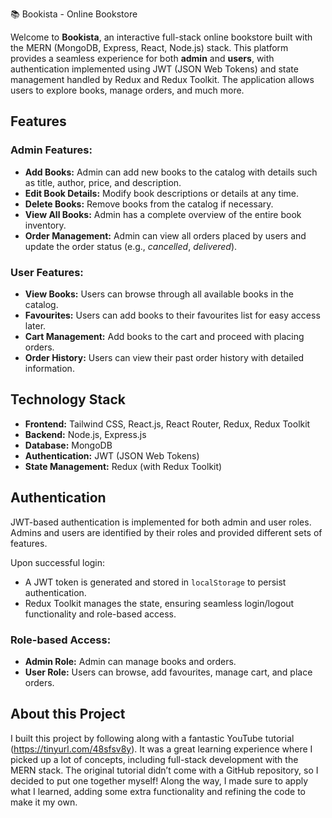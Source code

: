 📚 Bookista - Online Bookstore

Welcome to **Bookista**, an interactive full-stack online bookstore built with the MERN (MongoDB, Express, React, Node.js) stack. This platform provides a seamless experience for both **admin** and **users**, with authentication implemented using JWT (JSON Web Tokens) and state management handled by Redux and Redux Toolkit. The application allows users to explore books, manage orders, and much more.

## Features

### Admin Features:
- **Add Books:** Admin can add new books to the catalog with details such as title, author, price, and description.
- **Edit Book Details:** Modify book descriptions or details at any time.
- **Delete Books:** Remove books from the catalog if necessary.
- **View All Books:** Admin has a complete overview of the entire book inventory.
- **Order Management:** Admin can view all orders placed by users and update the order status (e.g., *cancelled*, *delivered*).

### User Features:
- **View Books:** Users can browse through all available books in the catalog.
- **Favourites:** Users can add books to their favourites list for easy access later.
- **Cart Management:** Add books to the cart and proceed with placing orders.
- **Order History:** Users can view their past order history with detailed information.
  
## Technology Stack

- **Frontend:** Tailwind CSS, React.js, React Router, Redux, Redux Toolkit
- **Backend:** Node.js, Express.js
- **Database:** MongoDB
- **Authentication:** JWT (JSON Web Tokens)
- **State Management:** Redux (with Redux Toolkit)
  
## Authentication
JWT-based authentication is implemented for both admin and user roles. Admins and users are identified by their roles and provided different sets of features.

Upon successful login:
- A JWT token is generated and stored in `localStorage` to persist authentication.
- Redux Toolkit manages the state, ensuring seamless login/logout functionality and role-based access.

### Role-based Access:
- **Admin Role:** Admin can manage books and orders.
- **User Role:** Users can browse, add favourites, manage cart, and place orders.

## About this Project

I built this project by following along with a fantastic YouTube tutorial (https://tinyurl.com/48sfsv8y). It was a great learning experience where I picked up a lot of concepts, including full-stack development with the MERN stack.
The original tutorial didn’t come with a GitHub repository, so I decided to put one together myself! Along the way, I made sure to apply what I learned, adding some extra functionality and refining the code to make it my own.
  

